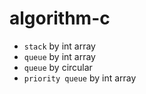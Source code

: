 # algorithm-c

- `stack` by int array
- `queue` by int array
- `queue` by circular
- `priority queue` by int array
